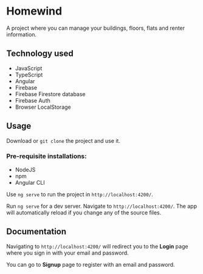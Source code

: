 # Homewind

A project where you can manage your buildings, floors, flats and renter information.

## Technology used

-   JavaScript
-   TypeScript
-   Angular
-   Firebase
-   Firebase Firestore database
-   Firebase Auth
-   Browser LocalStorage

## Usage

Download or `git clone` the project and use it.

### Pre-requisite installations:

-   NodeJS
-   npm
-   Angular CLI

Use `ng serve` to run the project in `http://localhost:4200/`.

Run `ng serve` for a dev server. Navigate to `http://localhost:4200/`. The app will automatically reload if you change any of the source files.

## Documentation

Navigating to `http://localhost:4200/` will redirect you to the **Login** page where you sign in with your email and password.

You can go to **Signup** page to register with an email and password.
